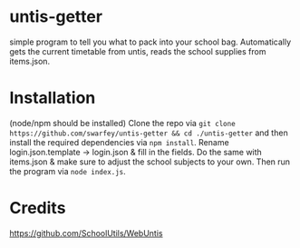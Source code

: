 # untis-getter
simple program to tell you what to pack into your school bag. Automatically gets the current timetable from untis, reads the school supplies from items.json.

# Installation
(node/npm should be installed)
Clone the repo via `git clone https://github.com/swarfey/untis-getter && cd ./untis-getter` and then install the required dependencies via `npm install`. 
Rename login.json.template -> login.json & fill in the fields. Do the same with items.json & make sure to adjust the school subjects to your own. 
Then run the program via `node index.js`.

# Credits
https://github.com/SchoolUtils/WebUntis
